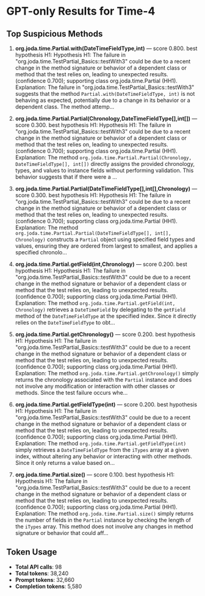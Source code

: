 # GPT-only Results for Time-4

## Top Suspicious Methods

1. **org.joda.time.Partial.with(DateTimeFieldType,int)** — score 0.800. best hypothesis H1: Hypothesis H1: The failure in "org.joda.time.TestPartial_Basics::testWith3" could be due to a recent change in the method signature or behavior of a dependent class or method that the test relies on, leading to unexpected results. (confidence 0.700); supporting class org.joda.time.Partial (HH1).
    Explanation: The failure in "org.joda.time.TestPartial_Basics::testWith3" suggests that the method `Partial.with(DateTimeFieldType, int)` is not behaving as expected, potentially due to a change in its behavior or a dependent class. The method attemp...

2. **org.joda.time.Partial.Partial(Chronology,DateTimeFieldType[],int[])** — score 0.300. best hypothesis H1: Hypothesis H1: The failure in "org.joda.time.TestPartial_Basics::testWith3" could be due to a recent change in the method signature or behavior of a dependent class or method that the test relies on, leading to unexpected results. (confidence 0.700); supporting class org.joda.time.Partial (HH1).
    Explanation: The method `org.joda.time.Partial.Partial(Chronology, DateTimeFieldType[], int[])` directly assigns the provided chronology, types, and values to instance fields without performing validation. This behavior suggests that if there were a ...

3. **org.joda.time.Partial.Partial(DateTimeFieldType[],int[],Chronology)** — score 0.300. best hypothesis H1: Hypothesis H1: The failure in "org.joda.time.TestPartial_Basics::testWith3" could be due to a recent change in the method signature or behavior of a dependent class or method that the test relies on, leading to unexpected results. (confidence 0.700); supporting class org.joda.time.Partial (HH1).
    Explanation: The method `org.joda.time.Partial.Partial(DateTimeFieldType[], int[], Chronology)` constructs a `Partial` object using specified field types and values, ensuring they are ordered from largest to smallest, and applies a specified chronolo...

4. **org.joda.time.Partial.getField(int,Chronology)** — score 0.200. best hypothesis H1: Hypothesis H1: The failure in "org.joda.time.TestPartial_Basics::testWith3" could be due to a recent change in the method signature or behavior of a dependent class or method that the test relies on, leading to unexpected results. (confidence 0.700); supporting class org.joda.time.Partial (HH1).
    Explanation: The method `org.joda.time.Partial.getField(int, Chronology)` retrieves a `DateTimeField` by delegating to the `getField` method of the `DateTimeFieldType` at the specified index. Since it directly relies on the `DateTimeFieldType` to obt...

5. **org.joda.time.Partial.getChronology()** — score 0.200. best hypothesis H1: Hypothesis H1: The failure in "org.joda.time.TestPartial_Basics::testWith3" could be due to a recent change in the method signature or behavior of a dependent class or method that the test relies on, leading to unexpected results. (confidence 0.700); supporting class org.joda.time.Partial (HH1).
    Explanation: The method `org.joda.time.Partial.getChronology()` simply returns the chronology associated with the `Partial` instance and does not involve any modification or interaction with other classes or methods. Since the test failure occurs whe...

6. **org.joda.time.Partial.getFieldType(int)** — score 0.200. best hypothesis H1: Hypothesis H1: The failure in "org.joda.time.TestPartial_Basics::testWith3" could be due to a recent change in the method signature or behavior of a dependent class or method that the test relies on, leading to unexpected results. (confidence 0.700); supporting class org.joda.time.Partial (HH1).
    Explanation: The method `org.joda.time.Partial.getFieldType(int)` simply retrieves a `DateTimeFieldType` from the `iTypes` array at a given index, without altering any behavior or interacting with other methods. Since it only returns a value based on...

7. **org.joda.time.Partial.size()** — score 0.100. best hypothesis H1: Hypothesis H1: The failure in "org.joda.time.TestPartial_Basics::testWith3" could be due to a recent change in the method signature or behavior of a dependent class or method that the test relies on, leading to unexpected results. (confidence 0.700); supporting class org.joda.time.Partial (HH1).
    Explanation: The method `org.joda.time.Partial.size()` simply returns the number of fields in the `Partial` instance by checking the length of the `iTypes` array. This method does not involve any changes in method signature or behavior that could aff...


## Token Usage

- **Total API calls**: 98
- **Total tokens**: 38,240
- **Prompt tokens**: 32,660
- **Completion tokens**: 5,580
